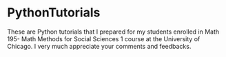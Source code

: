 # PythonTutorials
These are Python tutorials that I prepared for my students enrolled in Math 195- Math Methods for Social Sciences 1 course at the University of Chicago. I very much appreciate your comments and feedbacks.
